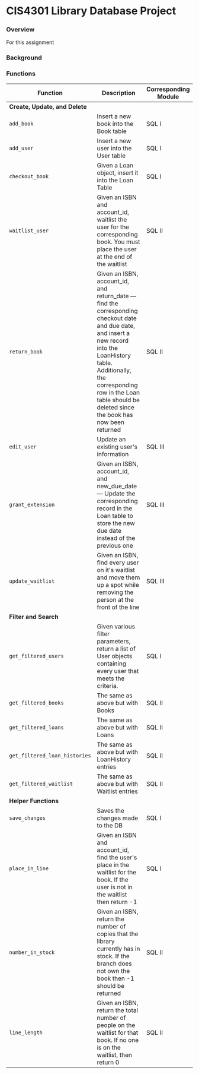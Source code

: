 # CIS4301 Library Database Project

### Overview
For this assignment

### Background

### Functions

| Function                       | Description                                                                                                                                                                                                                                                        | Corresponding Module |
|--------------------------------|--------------------------------------------------------------------------------------------------------------------------------------------------------------------------------------------------------------------------------------------------------------------|----------------------|
| **Create, Update, and Delete** |                                                                                                                                                                                                                                                                    |                      |
| `add_book`                     | Insert a new book into the Book table                                                                                                                                                                                                                              | SQL I                |
| `add_user`                     | Insert a new user into the User table                                                                                                                                                                                                                              | SQL I                |
| `checkout_book`                | Given a Loan object, insert it into the Loan Table                                                                                                                                                                                                                 | SQL I                |
| `waitlist_user`                | Given an ISBN and account\_id, waitlist the user for the corresponding book. You must place the user at the end of the waitlist                                                                                                                                    | SQL II               |
| `return_book`                  | Given an ISBN, account\_id, and return\_date — find the corresponding checkout date and due date, and insert a new record into the LoanHistory table. Additionally, the corresponding row in the Loan table should be deleted since the book has now been returned | SQL II               |
| `edit_user`                    | Update an existing user's information                                                                                                                                                                                                                              | SQL III              |
| `grant_extension`              | Given an ISBN, account\_id, and new\_due\_date — Update the corresponding record in the Loan table to store the new due date instead of the previous one                                                                                                           | SQL III              |
| `update_waitlist`              | Given an ISBN, find every user on it's waitlist and move them up a spot while removing the person at the front of the line                                                                                                                                         | SQL III              |
| **Filter and Search**          |                                                                                                                                                                                                                                                                    |                      |
| `get_filtered_users`           | Given various filter parameters, return a list of User objects containing every user that meets the criteria.                                                                                                                                                      | SQL I                | 
| `get_filtered_books`           | The same as above but with Books                                                                                                                                                                                                                                   | SQL II               | 
| `get_filtered_loans`           | The same as above but with Loans                                                                                                                                                                                                                                   | SQL II               | 
| `get_filtered_loan_histories`  | The same as above but with LoanHistory entries                                                                                                                                                                                                                     | SQL II               | 
| `get_filtered_waitlist`        | The same as above but with Waitlist entries                                                                                                                                                                                                                        | SQL II               | 
| **Helper Functions**           |                                                                                                                                                                                                                                                                    |                      |
| `save_changes`                 | Saves the changes made to the DB                                                                                                                                                                                                                                   | SQL I                |
| `place_in_line`                | Given an ISBN and account\_id, find the user's place in the waitlist for the book. If the user is not in the waitlist then return -1                                                                                                                               | SQL I                |
| `number_in_stock`              | Given an ISBN, return the number of copies that the library currently has in stock. If the branch does not own the book then -1 should be returned                                                                                                                 | SQL II               |
| `line_length`                  | Given an ISBN, return the total number of people on the waitlist for that book. If no one is on the waitlist, then return 0                                                                                                                                        | SQL II               |

